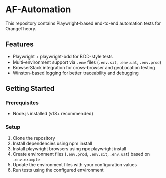 # AF-Automation

This repository contains Playwright-based end-to-end automation tests for OrangeTheory.

## Features

- Playwright + playwright-bdd for BDD-style tests
- Multi-environment support via `.env` files (`.env.sit`, `.env.uat`, `.env.prod`)
- BrowserStack integration for cross-browser and geoLocation testing
- Winston-based logging for better traceability and debugging

## Getting Started

### Prerequisites

- Node.js installed (v18+ recommended)

### Setup

1. Clone the repository
2. Install dependencies using npm install
3. Install playwright browsers using npx playwright install
4. Create environment files (`.env.prod`, `.env.sit`, `.env.uat`) based on `.env.example`
5. Update the environment files with your configuration values
6. Run tests using the configured environment
